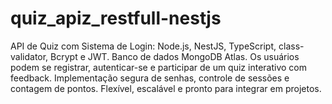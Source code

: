 # quiz_apiz_restfull-nestjs
API de Quiz com Sistema de Login: Node.js, NestJS, TypeScript, class-validator, Bcrypt e JWT. Banco de dados MongoDB Atlas. Os usuários podem se registrar, autenticar-se e participar de um quiz interativo com feedback. Implementação segura de senhas, controle de sessões e contagem de pontos. Flexível, escalável e pronto para integrar em projetos.
